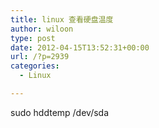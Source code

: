 ```yaml
---
title: linux 查看硬盘温度
author: wiloon
type: post
date: 2012-04-15T13:52:31+00:00
url: /?p=2939
categories:
  - Linux

---
```

sudo hddtemp /dev/sda